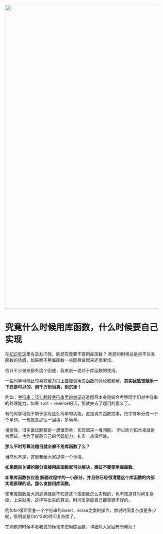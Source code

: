 <p align="center">
<a href="https://mp.weixin.qq.com/s/QVF6upVMSbgvZy8lHZS3CQ" target="_blank">
  <img src="https://code-thinking-1253855093.file.myqcloud.com/pics/20210924105952.png" width="1000"/>
</a>

# 究竟什么时候用库函数，什么时候要自己实现

在[知识星球](https://mp.weixin.qq.com/s/QVF6upVMSbgvZy8lHZS3CQ)里有录友问我，刷题究竟要不要用库函数？  刷题的时候总是禁不住库函数的诱惑，如果都不用库函数一些题目做起来还很麻烦。

估计不少录友都有这个困惑，我来说一说对于库函数的使用。

一些同学可能比较喜欢看力扣上直接调用库函数的评论和题解，**其实我感觉娱乐一下还是可以的，但千万别当真，别沉迷！**

例如：[字符串：151. 翻转字符串里的单词](https://mp.weixin.qq.com/s/X3qpi2v5RSp08mO-W5Vicw)这道题目本身是综合考察同学们对字符串的处理能力，如果 split  + reverse的话，那就失去了题目的意义了。

有的同学可能不屑于实现这么简单的功能，直接调库函数完事，把字符串分成一个个单词，一想就是那么一回事，多简单。

相信我，很多面试题都是一想很简单，实现起来一堆问题。 所以刷力扣本来就是为面试，也为了提高自己的代码能力，扎实一点没坏处。

**那么平时写算法题目就全都不用库函数了么？**

当然也不是，这里我给大家提供一个标准。

**如果题目关键的部分直接用库函数就可以解决，建议不要使用库函数**。

**如果库函数仅仅是 解题过程中的一小部分，并且你已经很清楚这个库函数的内部实现原理的话，那么直接用库函数。**

使用库函数最大的忌讳就是不知道这个库函数怎么实现的，也不知道其时间复杂度，上来就用，这样写出来的算法，时间复杂度自己都掌握不好的。

例如for循环里套一个字符串的insert，erase之类的操作，你说时间复杂度是多少呢，很明显是O(n^2)的时间复杂度了。

在刷题的时候本着我说的标准来使用库函数，详细对大家回有所帮助！


